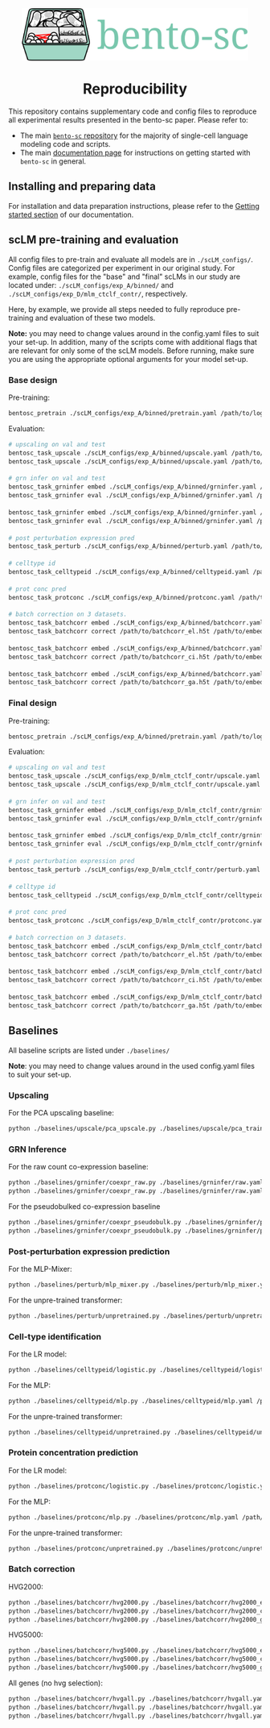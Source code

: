 <div align="center">

<img src="https://raw.githubusercontent.com/gdewael/bento-sc/refs/heads/main/assets/bento.svg" align="center" width="450" alt="bento-sc" href="https://github.com/gdewael/bento-sc">

<h1></h1>

# Reproducibility

</div>

This repository contains supplementary code and config files to reproduce all experimental results presented in the bento-sc paper. Please refer to:
- The main [`bento-sc` repository](https://github.com/gdewael/bento-sc) for the majority of single-cell language modeling code and scripts.
- The main [documentation page](https://bento-sc.readthedocs.io/en/latest/index.html) for instructions on getting started with `bento-sc` in general.


## Installing and preparing data

For installation and data preparation instructions, please refer to the [Getting started section](https://bento-sc.readthedocs.io/en/latest/getting_started.html) of our documentation.

## scLM pre-training and evaluation

All config files to pre-train and evaluate all models are in `./scLM_configs/`.
Config files are categorized per experiment in our original study. For example, config files for the "base" and "final" scLMs in our study are located under: `./scLM_configs/exp_A/binned/` and `./scLM_configs/exp_D/mlm_ctclf_contr/`, respectively.

Here, by example, we provide all steps needed to fully reproduce pre-training and evaluation of these two models.

**Note:** you may need to change values around in the config.yaml files to suit your set-up.
In addition, many of the scripts come with additional flags that are relevant for only some of the scLM models. Before running, make sure you are using the appropriate optional arguments for your model set-up.

### Base design

Pre-training:
```bash
bentosc_pretrain ./scLM_configs/exp_A/binned/pretrain.yaml /path/to/logs_binned/ --lr 0.0003 --data_path /path/to/scTab.h5t
```

Evaluation:
```bash
# upscaling on val and test
bentosc_task_upscale ./scLM_configs/exp_A/binned/upscale.yaml /path/to/logs_binned/ckpt.ckpt --data_path /path/to/scTab_upsc_val.h5t --clf_output True
bentosc_task_upscale ./scLM_configs/exp_A/binned/upscale.yaml /path/to/logs_binned/ckpt.ckpt --data_path /path/to/scTab_upsc_test.h5t --clf_output True

# grn infer on val and test
bentosc_task_grninfer embed ./scLM_configs/exp_A/binned/grninfer.yaml /path/to/logs_binned/ckpt.ckpt /path/to/embeds_grn_binned_val/ --data_path /path/to/scTab_grn_val.h5t
bentosc_task_grninfer eval ./scLM_configs/exp_A/binned/grninfer.yaml /path/to/embeds_grn_binned_val/ /path/to/ext_pertdata.h5ad /path/to/scenicdb.feather --data_path /path/to/scTab_grn_val.h5t --test_mode val

bentosc_task_grninfer embed ./scLM_configs/exp_A/binned/grninfer.yaml /path/to/logs_binned/ckpt.ckpt /path/to/embeds_grn_binned_test/ --data_path /path/to/scTab_grn_test.h5t
bentosc_task_grninfer eval ./scLM_configs/exp_A/binned/grninfer.yaml /path/to/embeds_grn_binned_test/ /path/to/ext_pertdata.h5ad /path/to/scenicdb.feather --data_path /path/to/scTab_grn_test.h5t --test_mode test

# post perturbation expression pred
bentosc_task_perturb ./scLM_configs/exp_A/binned/perturb.yaml /path/to/logs_binned/ckpt.ckpt /path/to/logs_binned/logs_perturb/ --data_path /path/to/perturb.h5t --init_factor 1 --batch_size 32 --lr 0.00007

# celltype id
bentosc_task_celltypeid ./scLM_configs/exp_A/binned/celltypeid.yaml /path/to/logs_binned/ckpt.ckpt /path/to/logs_binned/logs_celltypeid/ --lr 0.0003 --data_path /path/to/scTab.h5t

# prot conc pred
bentosc_task_protconc ./scLM_configs/exp_A/binned/protconc.yaml /path/to/logs_binned/ckpt.ckpt /path/to/logs_binned/logs_protconc/ --lr 0.0001 --data_path /path/to/citeseq.h5t

# batch correction on 3 datasets.
bentosc_task_batchcorr embed ./scLM_configs/exp_A/binned/batchcorr.yaml /path/to/logs_binned/ckpt.ckpt /path/to/embeds_el.npz --data_path /path/to/batchcorr_el.h5t
bentosc_task_batchcorr correct /path/to/batchcorr_el.h5t /path/to/embeds_el.npz /path/to/batchcorr_el_results.h5ad 0 2

bentosc_task_batchcorr embed ./scLM_configs/exp_A/binned/batchcorr.yaml /path/to/logs_binned/ckpt.ckpt /path/to/embeds_ci.npz --data_path /path/to/batchcorr_ci.h5t
bentosc_task_batchcorr correct /path/to/batchcorr_ci.h5t /path/to/embeds_ci.npz /path/to/batchcorr_ci_results.h5ad 0 2

bentosc_task_batchcorr embed ./scLM_configs/exp_A/binned/batchcorr.yaml /path/to/logs_binned/ckpt.ckpt /path/to/embeds_ga.npz --data_path /path/to/batchcorr_ga.h5t
bentosc_task_batchcorr correct /path/to/batchcorr_ga.h5t /path/to/embeds_ga.npz /path/to/batchcorr_ga_results.h5ad 0 3
```

### Final design

Pre-training:
```bash
bentosc_pretrain ./scLM_configs/exp_A/binned/pretrain.yaml /path/to/logs_binned/ --lr 0.0003 --data_path /path/to/scTab.h5t
```

Evaluation:
```bash
# upscaling on val and test
bentosc_task_upscale ./scLM_configs/exp_D/mlm_ctclf_contr/upscale.yaml /path/to/logs_binned/ckpt.ckpt --data_path /path/to/scTab_upsc_val.h5t --clf_output False
bentosc_task_upscale ./scLM_configs/exp_D/mlm_ctclf_contr/upscale.yaml /path/to/logs_binned/ckpt.ckpt --data_path /path/to/scTab_upsc_test.h5t --clf_output False

# grn infer on val and test
bentosc_task_grninfer embed ./scLM_configs/exp_D/mlm_ctclf_contr/grninfer.yaml /path/to/logs_binned/ckpt.ckpt /path/to/embeds_grn_binned_val/ --data_path /path/to/scTab_grn_val.h5t
bentosc_task_grninfer eval ./scLM_configs/exp_D/mlm_ctclf_contr/grninfer.yaml /path/to/embeds_grn_binned_val/ /path/to/ext_pertdata.h5ad /path/to/scenicdb.feather --data_path /path/to/scTab_grn_val.h5t --test_mode val

bentosc_task_grninfer embed ./scLM_configs/exp_D/mlm_ctclf_contr/grninfer.yaml /path/to/logs_binned/ckpt.ckpt /path/to/embeds_grn_binned_test/ --data_path /path/to/scTab_grn_test.h5t
bentosc_task_grninfer eval ./scLM_configs/exp_D/mlm_ctclf_contr/grninfer.yaml /path/to/embeds_grn_binned_test/ /path/to/ext_pertdata.h5ad /path/to/scenicdb.feather --data_path /path/to/scTab_grn_test.h5t --test_mode test

# post perturbation expression pred
bentosc_task_perturb ./scLM_configs/exp_D/mlm_ctclf_contr/perturb.yaml /path/to/logs_binned/ckpt.ckpt /path/to/logs_binned/logs_perturb/ --data_path /path/to/perturb.h5t --init_factor 1 --batch_size 32 --lr 0.00007

# celltype id
bentosc_task_celltypeid ./scLM_configs/exp_D/mlm_ctclf_contr/celltypeid.yaml /path/to/logs_binned/ckpt.ckpt /path/to/logs_binned/logs_celltypeid/ --lr 0.0003 --data_path /path/to/scTab.h5t

# prot conc pred
bentosc_task_protconc ./scLM_configs/exp_D/mlm_ctclf_contr/protconc.yaml /path/to/logs_binned/ckpt.ckpt /path/to/logs_binned/logs_protconc/ --lr 0.0001 --data_path /path/to/citeseq.h5t

# batch correction on 3 datasets.
bentosc_task_batchcorr embed ./scLM_configs/exp_D/mlm_ctclf_contr/batchcorr.yaml /path/to/logs_binned/ckpt.ckpt /path/to/embeds_el.npz --data_path /path/to/batchcorr_el.h5t
bentosc_task_batchcorr correct /path/to/batchcorr_el.h5t /path/to/embeds_el.npz /path/to/batchcorr_el_results.h5ad 0 2

bentosc_task_batchcorr embed ./scLM_configs/exp_D/mlm_ctclf_contr/batchcorr.yaml /path/to/logs_binned/ckpt.ckpt /path/to/embeds_ci.npz --data_path /path/to/batchcorr_ci.h5t
bentosc_task_batchcorr correct /path/to/batchcorr_ci.h5t /path/to/embeds_ci.npz /path/to/batchcorr_ci_results.h5ad 0 2

bentosc_task_batchcorr embed ./scLM_configs/exp_D/mlm_ctclf_contr/batchcorr.yaml /path/to/logs_binned/ckpt.ckpt /path/to/embeds_ga.npz --data_path /path/to/batchcorr_ga.h5t
bentosc_task_batchcorr correct /path/to/batchcorr_ga.h5t /path/to/embeds_ga.npz /path/to/batchcorr_ga_results.h5ad 0 3
```

## Baselines

All baseline scripts are listed under `./baselines/`

**Note**: you may need to change values around in the used config.yaml files to suit your set-up.

### Upscaling

For the PCA upscaling baseline:
```bash
python ./baselines/upscale/pca_upscale.py ./baselines/upscale/pca_train.yaml ./baselines/upscale/pca_test.yaml /path/to/scTab.h5t /path/to/scTab_upsc_val.h5t /path/to/scTab_upsc_test.h5t
```

### GRN Inference

For the raw count co-expression baseline:
```bash
python ./baselines/grninfer/coexpr_raw.py ./baselines/grninfer/raw.yaml /path/to/ext_pertdata.h5ad /path/to/scenicdb.feather /path/to/scTab_grn_val.h5t val
python ./baselines/grninfer/coexpr_raw.py ./baselines/grninfer/raw.yaml /path/to/ext_pertdata.h5ad /path/to/scenicdb.feather /path/to/scTab_grn_test.h5t test
```

For the pseudobulked co-expression baseline
```bash
python ./baselines/grninfer/coexpr_pseudobulk.py ./baselines/grninfer/pseudobulk.yaml /path/to/ext_pertdata.h5ad /path/to/scenicdb.feather /path/to/scTab_grn_val.h5t val
python ./baselines/grninfer/coexpr_pseudobulk.py ./baselines/grninfer/pseudobulk.yaml /path/to/ext_pertdata.h5ad /path/to/scenicdb.feather /path/to/scTab_grn_test.h5t test
```

### Post-perturbation expression prediction

For the MLP-Mixer:
```bash
python ./baselines/perturb/mlp_mixer.py ./baselines/perturb/mlp_mixer.yaml /path/to/logs_perturb_mlpmixer/ --lr 0.01 --init_factor 1 --batch_size 32 --data_path /path/to/perturb.h5t
```

For the unpre-trained transformer:
```bash
python ./baselines/perturb/unpretrained.py ./baselines/perturb/unpretrained.yaml /path/to/logs_perturb_unpre/ --lr 0.00007 --init_factor 1 --batch_size 32 --data_path /path/to/perturb.h5t 
```

### Cell-type identification

For the LR model:
```bash
python ./baselines/celltypeid/logistic.py ./baselines/celltypeid/logistic.yaml /path/to/logs_celltypeid_logistic/ --lr 0.0007 --data_path /path/to/scTab.h5t --batch_size 1024 --n_workers 8 --prefetch_factor 2
```

For the MLP:
```bash
python ./baselines/celltypeid/mlp.py ./baselines/celltypeid/mlp.yaml /path/to/logs_celltypeid_mlp/ --lr 0.007 --data_path /path/to/scTab.h5t --batch_size 1024 --n_workers 8 --prefetch_factor 2
```

For the unpre-trained transformer:
```bash
python ./baselines/celltypeid/unpretrained.py ./baselines/celltypeid/unpretrained.yaml /path/to/logs_celltypeid_unpre/ --data_path /path/to/scTab.h5t --lr 0.0003
```

### Protein concentration prediction

For the LR model:
```bash
python ./baselines/protconc/logistic.py ./baselines/protconc/logistic.yaml /path/to/logs_protconc_logistic/ --lr 0.0003 --batch_size 256 --n_workers 8 --data_path /path/to/citeseq.h5t
```

For the MLP:
```bash
python ./baselines/protconc/mlp.py ./baselines/protconc/mlp.yaml /path/to/logs_protconc_mlp/ --lr 0.007 --batch_size 128 --n_workers 8 --data_path /path/to/citeseq.h5t
```

For the unpre-trained transformer:
```bash
python ./baselines/protconc/unpretrained.py ./baselines/protconc/unpretrained.yaml /path/to/logs_protconc_unpre/ --lr 0.0001 --data_path /path/to/citeseq.h5t
```

### Batch correction

HVG2000:
```bash
python ./baselines/batchcorr/hvg2000.py ./baselines/batchcorr/hvg2000_el.yaml /path/to/batchcorr_hvg2000_el_res.h5ad 0 2
python ./baselines/batchcorr/hvg2000.py ./baselines/batchcorr/hvg2000_ci.yaml /path/to/batchcorr_hvg2000_ci_res.h5ad 0 2
python ./baselines/batchcorr/hvg2000.py ./baselines/batchcorr/hvg2000_ga.yaml /path/to/batchcorr_hvg2000_ga_res.h5ad 0 3
```

HVG5000:
```bash
python ./baselines/batchcorr/hvg5000.py ./baselines/batchcorr/hvg5000_el.yaml /path/to/batchcorr_hvg5000_el_res.h5ad 0 2
python ./baselines/batchcorr/hvg5000.py ./baselines/batchcorr/hvg5000_ci.yaml /path/to/batchcorr_hvg5000_ci_res.h5ad 0 2
python ./baselines/batchcorr/hvg5000.py ./baselines/batchcorr/hvg5000_ga.yaml /path/to/batchcorr_hvg5000_ga_res.h5ad 0 3
```

All genes (no hvg selection):
```bash
python ./baselines/batchcorr/hvgall.py ./baselines/batchcorr/hvgall.yaml /path/to/batchcorr_hvgall_el_res.h5ad 0 2
python ./baselines/batchcorr/hvgall.py ./baselines/batchcorr/hvgall.yaml /path/to/batchcorr_hvgall_ci_res.h5ad 0 2
python ./baselines/batchcorr/hvgall.py ./baselines/batchcorr/hvgall.yaml /path/to/batchcorr_hvgall_ga_res.h5ad 0 3
```